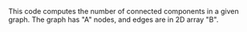 This code computes the number of connected components in a given graph. The graph has "A" nodes, and edges are in 2D array "B".

